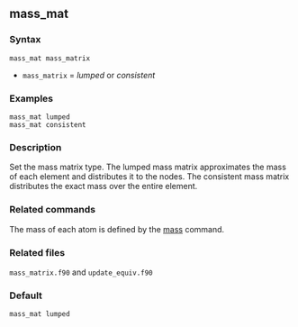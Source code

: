 ## mass_mat

### Syntax

	mass_mat mass_matrix

* `mass_matrix` = _lumped_ or _consistent_

### Examples

	mass_mat lumped
	mass_mat consistent

### Description

Set the mass matrix type. The lumped mass matrix approximates the mass of each element and distributes it to the nodes. The consistent mass matrix distributes the exact mass over the entire element. 

### Related commands

The mass of each atom is defined by the [mass](mass.md) command.

### Related files

`mass_matrix.f90` and `update_equiv.f90`

### Default

	mass_mat lumped